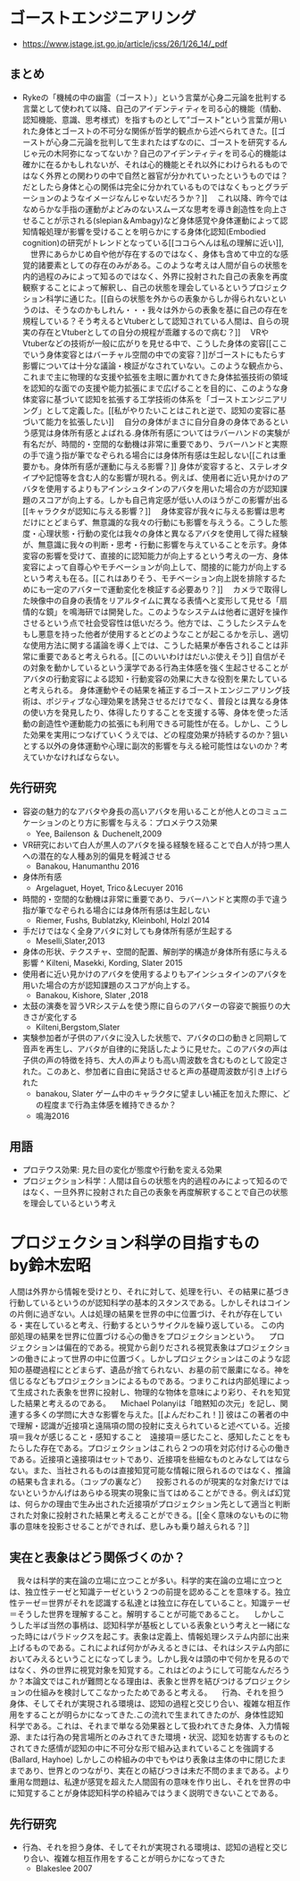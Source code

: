 # ゴーストエンジニアリング
- https://www.jstage.jst.go.jp/article/jcss/26/1/26_14/_pdf

## まとめ
- Rykeの「機械の中の幽霊（ゴースト）」という言葉が心身二元論を批判する言葉として使われて以降、自己のアイデンティティを司る心的機能（情動、認知機能、意識、思考様式）を指すものとして”ゴースト”という言葉が用いれた身体とゴーストの不可分な関係が哲学的観点から述べられてきた。[[ゴーストが心身二元論を批判して生まれたはずなのに、ゴーストを研究するんじゃ元の木阿弥になってないか？自己のアイデンティティを司る心的機能は確かに在るかもしれないが、それは心的機能とそれ以外にわけられるものではなく外界との関わりの中で自然と器官が分かれていったというものでは？だとしたら身体と心の関係は完全に分かれているものではなくもっとグラデーションのようなイメージなんじゃないだろうか？]]
　これ以降、昨今ではなめらかな手指の運動がよどみのないスムーズな思考を導き創造性を向上させることが示される(slepian＆Ambagy)など身体感覚や身体運動によって認知情報処理が影響を受けることを明らかにする身体化認知(Embodied cognition)の研究がトレンドとなっている[[ココらへんは私の理解に近い]],
　世界にあらかじめ自や他が存在するのではなく、身体も含めて中立的な感覚的諸要素としての存在のみがある。このような考えは人間が自らの状態を内的過程のみによって知るのではなく、外界に投射された自己の表象を再度観察することによって解釈し、自己の状態を理会しているというプロジェクション科学に通じた。[[自らの状態を外からの表象からしか得られないというのは、そうなのかもしれん・・・我々は外からの表象を基に自己の存在を規程している？そう考えるとVtuberとして認知されている人間は、自らの現実の存在とVtuberとしての自分の規程が乖離するので病む？]]
　VRやVtuberなどの技術が一般に広がりを見せる中で、こうした身体の変容[[ここでいう身体変容とはバーチャル空間の中での変容？]]がゴーストにもたらす影響については十分な議論・検証がなされていない。このような観点から、これまで主に物理的な支援や拡張を主眼に置かれてきた身体拡張技術の領域を認知的な面での支援や能力拡張にまで広げることを目的に、このような身体変容に基づいて認知を拡張する工学技術の体系を「ゴーストエンジニアリング」として定義した。[[私がやりたいことはこれと逆で、認知の変容に基づいて能力を拡張したい]]
　自分の身体がまさに自分自身の身体であるという感覚は身体所有感とよばれる.身体所有感についてはラバーハンドの実験が有名だが、時間的・空間的な動機は非常に重要であり、ラバーハンドと実際の手で違う指が筆でなぞられる場合には身体所有感は生起しない[[これは重要かも。身体所有感が運動に与える影響？]]
身体が変容すると、ステレオタイプや記憶等を含む人的な影響が現れる。例えば、使用者に近い見かけのアバタを使用するよりもアインシュタインのアバタを用いた場合の方が認知課題のスコアが向上する。しかも自己肯定感が低い人のほうがこの影響が出る[[キャラクタが認知に与える影響？]]
　身体変容が我々に与える影響は思考だけにとどまらず、無意識的な我々の行動にも影響を与えうる。こうした態度・心理状態・行動の変化は我々の身体と異なるアバタを使用して得た経験が、無意識に我々の判断・思考・行動に影響を与えていることを示す。身体変容の影響を受けて、直接的に認知能力が向上するという考えの一方、身体変容によって自尊心やモチベーションが向上して、間接的に能力が向上するという考えも在る。[[これはありそう、モチベーション向上説を排除するためにも一定のアバターで運動変化を検証する必要あり？]]
　カメラで取得した映像中の自身の表情をリアルタイムに異なる表情へと変形して見せる「扇情的な鏡」を鳴海研では開発した。このようなシステムは他者に選好を操作させるという点で社会受容性は低いだろう。他方では、こうしたシステムをもし悪意を持った他者が使用するとどのようなことが起こるかを示し、適切な使用方法に関する議論を導く上では、こうした結果が奉告されることは非常に重要であると考えられる。[[このいいわけはだいぶ使えそう]]
 自信がその対象を動かしているという漢学である行為主体感を強く生起させることがアバタの行動変容による認知・行動変容の効果に大きな役割を果たしていると考えられる。
  身体運動やその結果を補正するゴーストエンジニアリング技術は、ポジティブな心理効果を誘発させるだけでなく、普段とは異なる身体の使い方を発見したり、体得したりすることを支援する等、身体を使った活動の創造性や運動能力の拡張にも利用できる可能性が在る。しかし、こうした効果を実用につなげていくうえでは、どの程度効果が持続するのか？狙いとする以外の身体運動や心理に副次的影響を与える絵可能性はないのか？考えていかなければならない。
## 先行研究
- 容姿の魅力的なアバタや身長の高いアバタを用いることが他人とのコミュニケーションのとり方に影響を与える：プロメテウス効果
    - Yee, Bailenson ＆ Duchenelt,2009
- VR研究において白人が黒人のアバタを操る経験を経ることで白人が持つ黒人への潜在的な人種あ別的偏見を軽減させる
    - Banakou, Hanumanthu 2016
- 身体所有感
    - Argelaguet, Hoyet, Trico＆Lecuyer 2016
- 時間的・空間的な動機は非常に重要であり、ラバーハンドと実際の手で違う指が筆でなぞられる場合には身体所有感は生起しない
    - Riemer, Fushs, Bublatzky, Kleinbohl, Holzl 2014
- 手だけではなく全身アバタに対しても身体所有感が生起する
    - Meselli,Slater,2013
- 身体の形状、テクスチャ、空間的配置、解剖学的構造が身体所有感に与える影響
    ^ Kilteni, Masekki, Kording, Slater 2015
- 使用者に近い見かけのアバタを使用するよりもアインシュタインのアバタを用いた場合の方が認知課題のスコアが向上する。
    - Banakou, Kishore, Slater ,2018
- 太鼓の演奏を習うVRシステムを使う際に自らのアバターの容姿で腕振りの大きさが変化する
    - Kilteni,Bergstom,Slater
- 実験参加者が子供のアバタに没入した状態で、アバタの口の動きと同期して音声を再生し、アバタが自律的に発話したように見せた。このアバタの声は子供の声の特徴を持ち、大人の声よりも高い周波数を含むものとして設定された。このあと、参加者に自由に発話させると声の基礎周波数が引き上げられた
    - banakou, Slater
ゲーム中のキャラクタに望ましい補正を加えた際に、どの程度まで行為主体感を維持できるか？
    - 鳴海2016


## 用語
- プロテウス効果: 見た目の変化が態度や行動を変える効果
- プロジェクション科学：人間は自らの状態を内的過程のみによって知るのではなく、一旦外界に投射された自己の表象を再度解釈することで自己の状態を理会しているという考え

# プロジェクション科学の目指すもの　by鈴木宏昭
人間は外界から情報を受けとり、それに対して、処理を行い、その結果に基づき行動しているというのが認知科学の基本的スタンスである。しかしそれはコインの片側に過ぎない。人は処理の結果を世界の中に位置づけ、それが存在している・実在していると考え、行動するというサイクルを繰り返している。
この内部処理の結果を世界に位置づける心の働きをプロジェクションという。
　プロジェクションは偏在的である。視覚から創りだされる視覚表象はプロジェクションの働きによって世界の中に位置づく。しかしプロジェクションはこのような認知の基礎過程にとどまらず、遺品が捨てられない、お墓の前で厳粛になる。神を信じるなどもプロジェクションによるものである。つまりこれは内部処理によって生成された表象を世界に投射し、物理的な物体を意味により彩り、それを知覚した結果と考えるのである。
　Michael Polanyiは「暗黙知の次元」を記し、関連する多くの学問に大きな影響を与えた。[[よんだわこれ！]]
彼はこの著者の中で理解・認識が近接項と遠隔項の間の投射に支えられていると述べている。近接項＝我々が感じること・感知すること　遠接項＝感じたこと、感知したことをもたらした存在である。プロジェクションはこれら２つの項を対応付ける心の働きである。近接項と遠接項はセットであり、近接項を些細なものとみなしてはならない。また、当社されるものは直接知覚可能な情報に限られるのではなく、推論の結果も含まれる。（コップの裏など）
　投影されるのが現実的な対象だけではないというかんげはあらゆる現実の現象に当てはめることができる。例えば幻覚は、何らかの理由で生み出された近接項がプロジェクション先として適当と判断された対象に投射された結果と考えることができる。[[全く意味のないものに物事の意味を投影させることができれば、悲しみも乗り越えられる？]]
## 実在と表象はどう関係づくのか？
　我々は科学的実在論の立場に立つことが多い。科学的実在論の立場に立つとは、独立性テーゼと知識テーゼという２つの前提を認めることを意味する。独立性テーゼ＝世界がそれを認識する私達とは独立に存在していること。知識テーゼ＝そうした世界を理解すること。解明することが可能であること。
　しかしこうした半ば当然の事柄は、認知科学が基板としている表象という考えと一緒になった時にはパラドックスを起こす。表象は定義上、情報処理システム内部に出来上げるものである。これによれば何かがみえるときには、それはシステム内部においてみえるということになってしまう。しかし我々は頭の中で何かを見るのではなく、外の世界に視覚対象を知覚する。これはどのようにして可能なんだろうか？本論文ではこれが難問となる理由は、表象と世界を結びつけるプロジェクションの仕組みを検討してこなかったためであると考える。
　行為、それを担う身体、そしてそれが実現される環境は、認知の過程と交じり合い、複雑な相互作用をすることが明らかになってきた.この流れで生まれてきたのが、身体性認知科学である。これは、それまで単なる効果器として扱われてきた身体、入力情報源、または行為の発言場所とのみされてきた環境・状況、認知を妨害するものとされてきた感情が認知の中に不可分な形で組み込まれていることを強調する(Ballard, Hayhoe) しかしこの枠組みの中でもやはり表象は主体の中に閉じたままであり、世界とのつながり、実在との結びつきは未だ不問のままである。より重用な問題は、私達が感覚を超えた人間固有の意味を作り出し、それを世界の中に知覚することが身体認知科学の枠組みではうまく説明できないことである。

## 先行研究
- 行為、それを担う身体、そしてそれが実現される環境は、認知の過程と交じり合い、複雑な相互作用をすることが明らかになってきた
    - Blakeslee 2007
